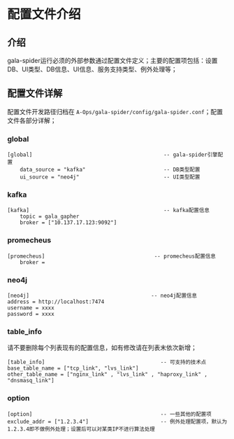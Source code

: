 #  配置文件介绍

## 介绍

gala-spider运行必须的外部参数通过配置文件定义；主要的配置项包括：设置DB、UI类型、DB信息、UI信息、服务支持类型、例外处理等；

## 配置文件详解

配置文件开发路径归档在 `A-Ops/gala-spider/config/gala-spider.conf`；配置文件各部分详解；

### global

```
[global]                                          -- gala-spider引擎配置
    data_source = "kafka"                         -- DB类型配置
    ui_source = "neo4j"                           -- UI类型配置
```

### kafka

```
[kafka]                                           -- kafka配置信息
    topic = gala_gapher
    broker = ["10.137.17.123:9092"]
```

### promecheus

```
[promecheus]								   -- promecheus配置信息
    broker =
```

### neo4j

```
[neo4j]										  -- neo4j配置信息
address = http://localhost:7474
username = xxxx
password = xxxx
```

### table_info

请不要删除每个列表现有的配置信息，如有修改请在列表末依次新增；

```
[table_info]                                     -- 可支持的技术点
base_table_name = ["tcp_link", "lvs_link"]
other_table_name = ["nginx_link" , "lvs_link" , "haproxy_link" , "dnsmasq_link"]
```

### option

```
[option]                                         -- 一些其他的配置项
exclude_addr = ["1.2.3.4"]                       -- 例外处理配置项，默认为1.2.3.4即不做例外处理；设置后可以对某类IP不进行算法处理
```

